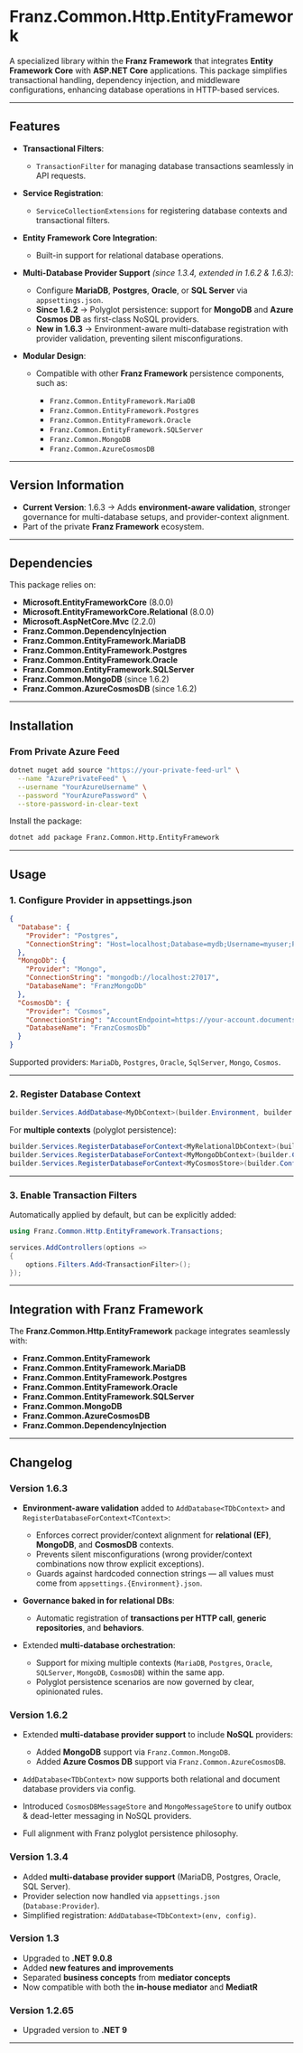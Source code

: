 ﻿# **Franz.Common.Http.EntityFramework**

A specialized library within the **Franz Framework** that integrates **Entity Framework Core** with **ASP.NET Core** applications.
This package simplifies transactional handling, dependency injection, and middleware configurations, enhancing database operations in HTTP-based services.

---

## **Features**

* **Transactional Filters**:

  * `TransactionFilter` for managing database transactions seamlessly in API requests.

* **Service Registration**:

  * `ServiceCollectionExtensions` for registering database contexts and transactional filters.

* **Entity Framework Core Integration**:

  * Built-in support for relational database operations.

* **Multi-Database Provider Support** *(since 1.3.4, extended in 1.6.2 & 1.6.3)*:

  * Configure **MariaDB**, **Postgres**, **Oracle**, or **SQL Server** via `appsettings.json`.
  * **Since 1.6.2** → Polyglot persistence: support for **MongoDB** and **Azure Cosmos DB** as first-class NoSQL providers.
  * **New in 1.6.3** → Environment-aware multi-database registration with provider validation, preventing silent misconfigurations.

* **Modular Design**:

  * Compatible with other **Franz Framework** persistence components, such as:

    * `Franz.Common.EntityFramework.MariaDB`
    * `Franz.Common.EntityFramework.Postgres`
    * `Franz.Common.EntityFramework.Oracle`
    * `Franz.Common.EntityFramework.SQLServer`
    * `Franz.Common.MongoDB`
    * `Franz.Common.AzureCosmosDB`

---

## **Version Information**

* **Current Version**: 1.6.3
  → Adds **environment-aware validation**, stronger governance for multi-database setups, and provider-context alignment.
* Part of the private **Franz Framework** ecosystem.

---

## **Dependencies**

This package relies on:

* **Microsoft.EntityFrameworkCore** (8.0.0)
* **Microsoft.EntityFrameworkCore.Relational** (8.0.0)
* **Microsoft.AspNetCore.Mvc** (2.2.0)
* **Franz.Common.DependencyInjection**
* **Franz.Common.EntityFramework.MariaDB**
* **Franz.Common.EntityFramework.Postgres**
* **Franz.Common.EntityFramework.Oracle**
* **Franz.Common.EntityFramework.SQLServer**
* **Franz.Common.MongoDB** (since 1.6.2)
* **Franz.Common.AzureCosmosDB** (since 1.6.2)

---

## **Installation**

### **From Private Azure Feed**

```bash
dotnet nuget add source "https://your-private-feed-url" \
  --name "AzurePrivateFeed" \
  --username "YourAzureUsername" \
  --password "YourAzurePassword" \
  --store-password-in-clear-text
```

Install the package:

```bash
dotnet add package Franz.Common.Http.EntityFramework
```

---

## **Usage**

### **1. Configure Provider in appsettings.json**

```json
{
  "Database": {
    "Provider": "Postgres",
    "ConnectionString": "Host=localhost;Database=mydb;Username=myuser;Password=mypass"
  },
  "MongoDb": {
    "Provider": "Mongo",
    "ConnectionString": "mongodb://localhost:27017",
    "DatabaseName": "FranzMongoDb"
  },
  "CosmosDb": {
    "Provider": "Cosmos",
    "ConnectionString": "AccountEndpoint=https://your-account.documents.azure.com:443/;AccountKey=your-key;",
    "DatabaseName": "FranzCosmosDb"
  }
}
```

Supported providers: `MariaDb`, `Postgres`, `Oracle`, `SqlServer`, `Mongo`, `Cosmos`.

---

### **2. Register Database Context**

```csharp
builder.Services.AddDatabase<MyDbContext>(builder.Environment, builder.Configuration);
```

For **multiple contexts** (polyglot persistence):

```csharp
builder.Services.RegisterDatabaseForContext<MyRelationalDbContext>(builder.Configuration.GetSection("Database"));
builder.Services.RegisterDatabaseForContext<MyMongoDbContext>(builder.Configuration.GetSection("MongoDb"));
builder.Services.RegisterDatabaseForContext<MyCosmosStore>(builder.Configuration.GetSection("CosmosDb"));
```

---

### **3. Enable Transaction Filters**

Automatically applied by default, but can be explicitly added:

```csharp
using Franz.Common.Http.EntityFramework.Transactions;

services.AddControllers(options =>
{
    options.Filters.Add<TransactionFilter>();
});
```

---

## **Integration with Franz Framework**

The **Franz.Common.Http.EntityFramework** package integrates seamlessly with:

* **Franz.Common.EntityFramework**
* **Franz.Common.EntityFramework.MariaDB**
* **Franz.Common.EntityFramework.Postgres**
* **Franz.Common.EntityFramework.Oracle**
* **Franz.Common.EntityFramework.SQLServer**
* **Franz.Common.MongoDB**
* **Franz.Common.AzureCosmosDB**
* **Franz.Common.DependencyInjection**

---

## **Changelog**

### Version 1.6.3

* **Environment-aware validation** added to `AddDatabase<TDbContext>` and `RegisterDatabaseForContext<TContext>`:

  * Enforces correct provider/context alignment for **relational (EF)**, **MongoDB**, and **CosmosDB** contexts.
  * Prevents silent misconfigurations (wrong provider/context combinations now throw explicit exceptions).
  * Guards against hardcoded connection strings — all values must come from `appsettings.{Environment}.json`.
* **Governance baked in for relational DBs**:

  * Automatic registration of **transactions per HTTP call**, **generic repositories**, and **behaviors**.
* Extended **multi-database orchestration**:

  * Support for mixing multiple contexts (`MariaDB`, `Postgres`, `Oracle`, `SQLServer`, `MongoDB`, `CosmosDB`) within the same app.
  * Polyglot persistence scenarios are now governed by clear, opinionated rules.

### Version 1.6.2

* Extended **multi-database provider support** to include **NoSQL** providers:

  * Added **MongoDB** support via `Franz.Common.MongoDB`.
  * Added **Azure Cosmos DB** support via `Franz.Common.AzureCosmosDB`.
* `AddDatabase<TDbContext>` now supports both relational and document database providers via config.
* Introduced `CosmosDBMessageStore` and `MongoMessageStore` to unify outbox & dead-letter messaging in NoSQL providers.
* Full alignment with Franz polyglot persistence philosophy.

### Version 1.3.4

* Added **multi-database provider support** (MariaDB, Postgres, Oracle, SQL Server).
* Provider selection now handled via `appsettings.json` (`Database:Provider`).
* Simplified registration: `AddDatabase<TDbContext>(env, config)`.

### Version 1.3

* Upgraded to **.NET 9.0.8**
* Added **new features and improvements**
* Separated **business concepts** from **mediator concepts**
* Now compatible with both the **in-house mediator** and **MediatR**

### Version 1.2.65

* Upgraded version to **.NET 9**

---
